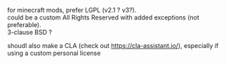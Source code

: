 for minecraft mods, prefer LGPL (v2.1 ? v3?).  
could be a custom All Rights Reserved with added exceptions (not preferable).  
3-clause BSD ?  

shoudl also make a CLA (check out https://cla-assistant.io/), especially if using a custom personal license  

